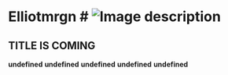 
# Elliotmrgn # ![Image description](https://github.com/Elliotmrgn.png?size=125) 

## TITLE IS COMING
**undefined**
**undefined**
**undefined**
**undefined**
**undefined**

